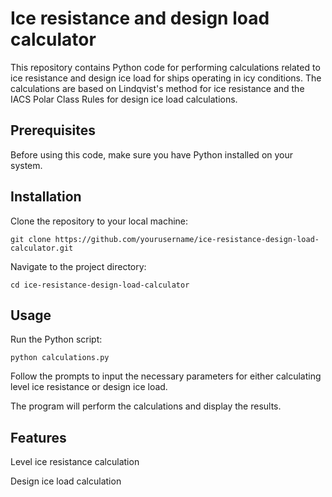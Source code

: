 # Ice resistance and design load calculator

This repository contains Python code for performing calculations related to ice resistance and design ice load for ships operating in icy conditions. The calculations are based on Lindqvist's method for ice resistance and the IACS Polar Class Rules for design ice load calculations.

## Prerequisites

Before using this code, make sure you have Python installed on your system.

## Installation

Clone the repository to your local machine:

```git clone https://github.com/yourusername/ice-resistance-design-load-calculator.git```

Navigate to the project directory:

```cd ice-resistance-design-load-calculator```

## Usage

Run the Python script:

```python calculations.py```

Follow the prompts to input the necessary parameters for either calculating level ice resistance or design ice load.

The program will perform the calculations and display the results.

## Features

Level ice resistance calculation

Design ice load calculation
